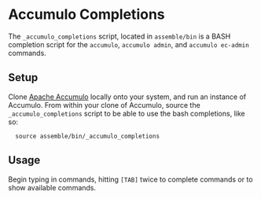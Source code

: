 <!--

    Licensed to the Apache Software Foundation (ASF) under one
    or more contributor license agreements.  See the NOTICE file
    distributed with this work for additional information
    regarding copyright ownership.  The ASF licenses this file
    to you under the Apache License, Version 2.0 (the
    "License"); you may not use this file except in compliance
    with the License.  You may obtain a copy of the License at

      https://www.apache.org/licenses/LICENSE-2.0

    Unless required by applicable law or agreed to in writing,
    software distributed under the License is distributed on an
    "AS IS" BASIS, WITHOUT WARRANTIES OR CONDITIONS OF ANY
    KIND, either express or implied.  See the License for the
    specific language governing permissions and limitations
    under the License.

-->

# Accumulo Completions

The `_accumulo_completions` script, located in `assemble/bin` is a BASH completion script for the `accumulo`, `accumulo admin`, and `accumulo ec-admin` commands.

## Setup

Clone [Apache Accumulo](https://github.com/apache/accumulo) locally onto your system, and run an instance of Accumulo. From within your clone of Accumulo, source the `_accumulo_completions` script to be able to use the bash completions, like so:

```shell
  source assemble/bin/_accumulo_completions
```

## Usage

Begin typing in commands, hitting `[TAB]` twice to complete commands or to show available commands.